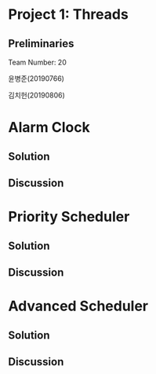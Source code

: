 # Project 1: Threads

## Preliminaries

Team Number: 20

윤병준(20190766)

김치헌(20190806)

# Alarm Clock

## Solution

## Discussion

# Priority Scheduler

## Solution

## Discussion

# Advanced Scheduler

## Solution

## Discussion
